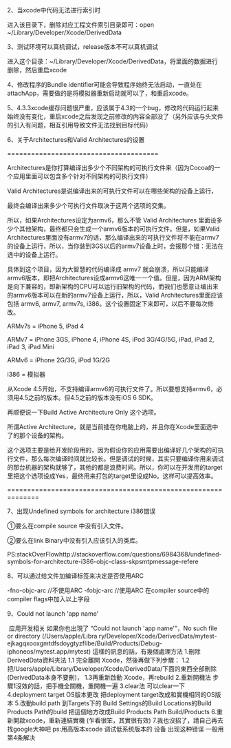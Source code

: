 2、当xcode中代码无法进行索引时

进入该目录下，删除对应工程文件索引目录即可：open ~/Library/Developer/Xcode/DerivedData

3、测试环境可以真机调试，release版本不可以真机调试

 进入这个目录：~/Library/Developer/Xcode/DerivedData，将里面的数据进行删除，然后重启xcode

4、修改程序的Bundle identifier可能会导致程序始终无法启动，一直处在attachApp，需要做的是将模拟器重新启动就可以了，和重启xcode。


5、4.3.3xcode缓存问题很严重，应该属于4.3的一个bug，修改的代码运行起来始终没有变化，重启xcode之后发现之前修改的内容全部没了（另外应该与头文件的引入有问题，相互引用导致文件无法找到目标代码）


6、关于Architectures和Valid Architectures的设置

======================================

Architectures是你打算编译出多少个不同架构的可执行文件来（因为Cocoa的一个应用里面可以包含多个针对不同架构的可执行文件）

Valid Architectures是说编译出来的可执行文件可以在哪些架构的设备上运行，

最终会编译出来多少个可执行文件取决于这两个选项的交集。

所以，如果Architectures设定为armv6，那么不管 Valid Architectures 里面设多少个其他架构，最终都只会生成一个armv6版本的可执行文件。但是，如果Valid Architectures里面没有armv7的话，那么编译出来的可执行文件将不能在armv7的设备上运行，所以，当你装到3GS以后的armv7设备上时，会报那个错：无法在选中的设备上运行。

具体到这个项目，因为大智慧的代码编译成 armv7 就会崩溃，所以只能编译armv6版本，即把Architectures设成armv6这唯一一个值。但是，因为ARM架构是向下兼容的，即新架构的CPU可以运行旧架构的代码，而我们也愿意让编出来的armv6版本可以在新的armv7设备上运行，所以，Valid Architectures里面应该包括 armv6, armv7, armv7s, i386。这个设置固定下来即可，以后不要每次修改。

ARMv7s = iPhone 5, iPad 4

ARMv7  = iPhone 3GS, iPhone 4, iPhone 4S, iPod 3G/4G/5G, iPad, iPad 2, iPad 3, iPad Mini  

ARMv6  = iPhone 2G/3G, iPod 1G/2G

i386 = 模拟器

从Xcode 4.5开始，不支持编译armv6的可执行文件了。所以要想支持armv6，必须用4.5之前的版本。但4.5之前的版本没有iOS 6 SDK。

再顺便说一下Build Active Architecture Only 这个选项。

所谓Active Architecture，就是当前插在你电脑上的，并且你在Xcode里面选中了的那个设备的架构。

这个选项主要是给开发阶段用的，因为假设你的应用需要出编译好几个架构的可执行文件，那么每次编译时间就比较长。但是调试的时候，其实只要编译你用来调试的那台机器的架构就够了，其他的都是浪费时间。所以，你可以在开发用的target里把这个选项设成Yes，最终用来打包的target里设成No。这样可以提高效率。

==============================================================

7、出现Undefined symbols for architecture i386错误

①要么在compile source 中没有引入文件。

②要么在link Binary中没有引入应该引入的类库。

PS:stackOverFlowhttp://stackoverflow.com/questions/6984368/undefined-symbols-for-architecture-i386-objc-class-skpsmtpmessage-refere

8、可以通过给文件加编译标签来决定是否使用ARC

-fno-objc-arc              //不使用ARC
-fobjc-arc                  //使用ARC
在compiler source中的compiler flags中加入以上字段

9、Could not launch 'app name'   

 应用开发相关 
如果你也出現了 
“Could not launch 'app name'”，No such file or directory (/Users/apple/Libra 
ry/Developer/Xcode/DerivedData/mytest-ejkagqxooxgmtdfsdoygtyzflibe/Build/Products/Debug-iphoneos/mytest.app/mytest) 
這樣的訊息的話，有幾個處理方法 
1.刪除DerivedData資料夾法 
1.1 完全離開 Xcode，然後再做下列步驟： 
1.2把/Users/apple/Library/Developer/Xcode/DerivedData/下面的東西全部刪除(DerivedData本身不要刪)， 
1.3再重新啟動 Xcode，再rebuild 
2.重新開機法 
步驟1沒效的話，把手機全關機，重開機一遍 
3.clear法 
可以clear一下 
4.deployment target OS版本更改 
把deployment target改成和實機相同的OS版本 
5.改動build path 
到Targets下的 Build Settings的Build Locations的Build Products Path的build 
把這個地方改成Build Products Path Build/Products 
6.重新開啟xcode，重新連結實機 (乍看很笨，其實很有效) 
7.我也沒招了，請自己再去找google大神吧 
ps:用高版本xcode 调试低系统版本的 设备 出现这种错误   一般用 第4条解决